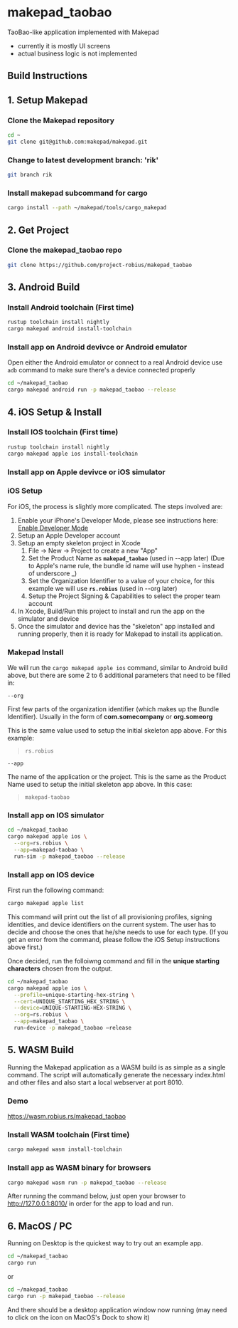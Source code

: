# makepad_taobao

TaoBao-like application implemented with Makepad

* currently it is mostly UI screens
* actual business logic is not implemented

## Build Instructions

## 1. Setup Makepad

### Clone the Makepad repository

```bash
cd ~
git clone git@github.com:makepad/makepad.git
```

### Change to latest development branch: 'rik'

```bash
git branch rik
```

### Install makepad subcommand for cargo

```bash
cargo install --path ~/makepad/tools/cargo_makepad
```

## 2. Get Project

### Clone the makepad_taobao repo

```bash
git clone https://github.com/project-robius/makepad_taobao
```

## 3. Android Build

### Install Android toolchain (First time)

```bash
rustup toolchain install nightly
cargo makepad android install-toolchain
```

### Install app on Android devivce or Android emulator

Open either the Android emulator or connect to a real Android device
use `adb` command to make sure there's a device connected properly

```bash
cd ~/makepad_taobao
cargo makepad android run -p makepad_taobao --release
```

## 4. iOS Setup & Install

### Install IOS toolchain (First time)

```bash
rustup toolchain install nightly
cargo makepad apple ios install-toolchain
```

### Install app on Apple devivce or iOS simulator

### iOS Setup

For iOS, the process is slightly more complicated. The steps involved are:

1. Enable your iPhone's Developer Mode, please see instructions here: [Enable Developer Mode](https://www.delasign.com/blog/how-to-turn-on-developer-mode-on-an-iphone/)
1. Setup an Apple Developer account
1. Setup an empty skeleton project in Xcode
    1. File -> New -> Project to create a new "App"
    1. Set the Product Name as **`makepad_taobao`** (used in --app later) (Due to Apple's name rule, the bundle id name will use hyphen - instead of underscore _)
    1. Set the Organization Identifier to a value of your choice, for this example we will use **`rs.robius`** (used in --org later)
    1. Setup the Project Signing & Capabilities to select the proper team account
1. In Xcode, Build/Run this project to install and run the app on the simulator and device
1. Once the simulator and device has the "skeleton" app installed and running properly, then it is ready for Makepad to install its application.

### Makepad Install

We will run the `cargo makepad apple ios` command, similar to Android build above, but there are some 2 to 6 additional parameters that need to be filled in:

`--org`

First few parts of the organization identifier (which makes up the Bundle Identifier). Usually in the form of **com.somecompany** or **org.someorg**

This is the same value used to setup the initial skeleton app above. For this example:
> `rs.robius`

`--app`

The name of the application or the project. This is the same as the Product Name used to setup the initial skeleton app above. In this case:
> `makepad-taobao`

### Install app on IOS simulator

```bash
cd ~/makepad_taobao
cargo makepad apple ios \
  --org=rs.robius \
  --app=makepad-taobao \
  run-sim -p makepad_taobao --release
```

### Install app on IOS device

First run the following command:

```bash
cargo makepad apple list
```

This command will print out the list of all provisioning profiles, signing identities, and device identifiers on the current system. The user has to decide and choose the ones that he/she needs to use for each type. (If you get an error from the command, please follow the iOS Setup instructions above first.)

Once decided, run the folloiwng command and fill in the **unique starting characters** chosen from the output.

```bash
cd ~/makepad_taobao
cargo makepad apple ios \
  --profile=unique-starting-hex-string \
  --cert=UNIQUE_STARTING_HEX_STRING \
  --device=UNIQUE-STARTING-HEX-STRING \
  --org=rs.robius \
  --app=makepad_taobao \
  run-device -p makepad_taobao –release
```

## 5. WASM Build

Running the Makepad application as a WASM build is as simple as a single command. The script will automatically generate the necessary index.html and other files and also start a local webserver at port 8010.

### Demo

<https://wasm.robius.rs/makepad_taobao>

### Install WASM toolchain (First time)

```bash
cargo makepad wasm install-toolchain
```

### Install app as WASM binary for browsers

```bash
cargo makepad wasm run -p makepad_taobao --release
```

After running the command below, just open your browser to <http://127.0.0.1:8010/> in order for the app to load and run.

## 6. MacOS / PC

Running on Desktop is the quickest way to try out an example app.

```bash
cd ~/makepad_taobao
cargo run
```

or

```bash
cd ~/makepad_taobao
cargo run -p makepad_taobao --release
```

And there should be a desktop application window now running (may need to click on the icon on MacOS's Dock to show it)
